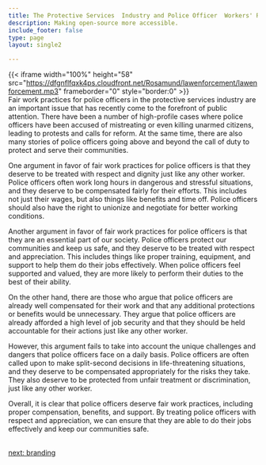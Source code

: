 ```yaml
---
title: The Protective Services  Industry and Police Officer  Workers' Rights
description: Making open-source more accessible.
include_footer: false
type: page
layout: single2

---
```



{{< iframe width="100%" height="58" src="https://dfgnflfqxk4ps.cloudfront.net/Rosamund/lawenforcement/lawenforcement.mp3" frameborder="0" style="border:0" >}}<br>
Fair work practices for police officers in the protective services industry are an important issue that has recently come to the forefront of public attention. There have been a number of high-profile cases where police officers have been accused of mistreating or even killing unarmed citizens, leading to protests and calls for reform. At the same time, there are also many stories of police officers going above and beyond the call of duty to protect and serve their communities.

One argument in favor of fair work practices for police officers is that they deserve to be treated with respect and dignity just like any other worker. Police officers often work long hours in dangerous and stressful situations, and they deserve to be compensated fairly for their efforts. This includes not just their wages, but also things like benefits and time off. Police officers should also have the right to unionize and negotiate for better working conditions.

Another argument in favor of fair work practices for police officers is that they are an essential part of our society. Police officers protect our communities and keep us safe, and they deserve to be treated with respect and appreciation. This includes things like proper training, equipment, and support to help them do their jobs effectively. When police officers feel supported and valued, they are more likely to perform their duties to the best of their ability.

On the other hand, there are those who argue that police officers are already well compensated for their work and that any additional protections or benefits would be unnecessary. They argue that police officers are already afforded a high level of job security and that they should be held accountable for their actions just like any other worker.

However, this argument fails to take into account the unique challenges and dangers that police officers face on a daily basis. Police officers are often called upon to make split-second decisions in life-threatening situations, and they deserve to be compensated appropriately for the risks they take. They also deserve to be protected from unfair treatment or discrimination, just like any other worker.

Overall, it is clear that police officers deserve fair work practices, including proper compensation, benefits, and support. By treating police officers with respect and appreciation, we can ensure that they are able to do their jobs effectively and keep our communities safe.

<br>
<a href="https://workdojos.com/lawenforcement/branding">next: branding</a>
</p>